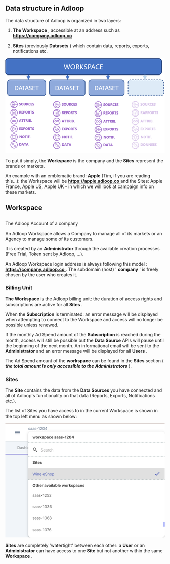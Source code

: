
## Data structure in Adloop


The data structure of Adloop is organized in two layers:


1.  **The Workspace** , accessible at an address such as [ **https://company.adloop.co** ](https://societe.adloop.co)


1.  **Sites** (previously **Datasets** ) which contain data, reports, exports, notifications etc.



![](.gitbook/image-20210621-151436.png)

To put it simply, the  **Workspace**  is the company and the **Sites**  represent the brands or markets.

An example with an emblematic brand:  **Apple**  (Tim, if you are reading this...): the Workspace will be [ **https://apple.adloop.co** ](https://apple.adloop.co) and the Sites: Apple France, Apple US, Apple UK - in which we will look at campaign info on these markets.


## Workspace

## 

The Adloop Account of a company


An Adloop Workspace allows a Company to manage all of its markets or an Agency to manage some of its customers.

It is created by an  **Administrator**  through the available creation processes (Free Trial, Token sent by Adloop, ...).

An Adloop Workspace login address is always following this model : [ **https://company.adloop.co** ](https://societe.adloop.co) . The subdomain (host) ' **company** ' is freely chosen by the user who creates it.




### Billing Unit


 **The Workspace**  is the Adloop billing unit: the duration of access rights and subscriptions are active for all  **Sites** .

When the  **Subscription**  is terminated: an error message will be displayed when attempting to connect to the Workspace and access will no longer be possible unless renewed.

If the monthly Ad Spend amount of the  **Subscription**  is reached during the month, access will still be possible but the  **Data Source**  APIs will pause until the beginning of the next month. An informational email will be sent to the  **Administrator**  and an error message will be displayed for all  **Users** .

The Ad Spend amount of the **workspace**  can be found in the **Sites**  section ( **_the total amount is only accessible to the Administrators_** ).


### Sites


The  **Site**  contains the data from the  **Data Sources**  you have connected and all of Adloop's functionality on that data (Reports, Exports, Notifications etc.).

The list of Sites you have access to in the current Workspace is shown in the top left menu as shown below:

![](.gitbook/image-20231003-082000.png)

 **Sites**  are completely 'watertight' between each other: a  **User**  or an  **Administrator**  can have access to one  **Site**  but not another within the same  **Workspace** .



